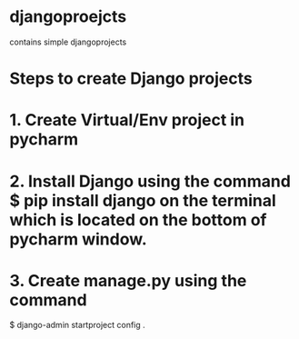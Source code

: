 # djangoproejcts
contains simple djangoprojects

# Steps to create Django projects 

# 1. Create Virtual/Env project in pycharm 
# 2. Install Django using the command $ pip install django on the terminal which is located on the bottom of pycharm window. 

# 3. Create manage.py using the command
 
   $ django-admin startproject config .  
